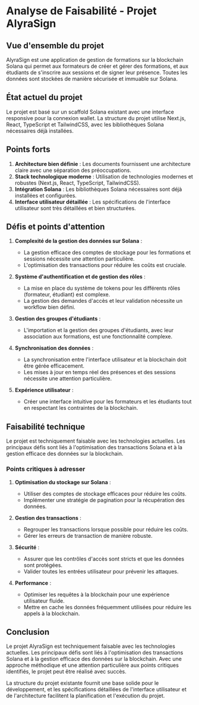 # Analyse de Faisabilité - Projet AlyraSign

## Vue d'ensemble du projet

AlyraSign est une application de gestion de formations sur la blockchain Solana qui permet aux formateurs de créer et gérer des formations, et aux étudiants de s'inscrire aux sessions et de signer leur présence. Toutes les données sont stockées de manière sécurisée et immuable sur Solana.

## État actuel du projet

Le projet est basé sur un scaffold Solana existant avec une interface responsive pour la connexion wallet. La structure du projet utilise Next.js, React, TypeScript et TailwindCSS, avec les bibliothèques Solana nécessaires déjà installées.

## Points forts

1. **Architecture bien définie** : Les documents fournissent une architecture claire avec une séparation des préoccupations.
2. **Stack technologique moderne** : Utilisation de technologies modernes et robustes (Next.js, React, TypeScript, TailwindCSS).
3. **Intégration Solana** : Les bibliothèques Solana nécessaires sont déjà installées et configurées.
4. **Interface utilisateur détaillée** : Les spécifications de l'interface utilisateur sont très détaillées et bien structurées.

## Défis et points d'attention

1. **Complexité de la gestion des données sur Solana** :
   - La gestion efficace des comptes de stockage pour les formations et sessions nécessite une attention particulière.
   - L'optimisation des transactions pour réduire les coûts est cruciale.

2. **Système d'authentification et de gestion des rôles** :
   - La mise en place du système de tokens pour les différents rôles (formateur, étudiant) est complexe.
   - La gestion des demandes d'accès et leur validation nécessite un workflow bien défini.

3. **Gestion des groupes d'étudiants** :
   - L'importation et la gestion des groupes d'étudiants, avec leur association aux formations, est une fonctionnalité complexe.

4. **Synchronisation des données** :
   - La synchronisation entre l'interface utilisateur et la blockchain doit être gérée efficacement.
   - Les mises à jour en temps réel des présences et des sessions nécessite une attention particulière.

5. **Expérience utilisateur** :
   - Créer une interface intuitive pour les formateurs et les étudiants tout en respectant les contraintes de la blockchain.

## Faisabilité technique

Le projet est techniquement faisable avec les technologies actuelles. Les principaux défis sont liés à l'optimisation des transactions Solana et à la gestion efficace des données sur la blockchain.

### Points critiques à adresser

1. **Optimisation du stockage sur Solana** :
   - Utiliser des comptes de stockage efficaces pour réduire les coûts.
   - Implémenter une stratégie de pagination pour la récupération des données.

2. **Gestion des transactions** :
   - Regrouper les transactions lorsque possible pour réduire les coûts.
   - Gérer les erreurs de transaction de manière robuste.

3. **Sécurité** :
   - Assurer que les contrôles d'accès sont stricts et que les données sont protégées.
   - Valider toutes les entrées utilisateur pour prévenir les attaques.

4. **Performance** :
   - Optimiser les requêtes à la blockchain pour une expérience utilisateur fluide.
   - Mettre en cache les données fréquemment utilisées pour réduire les appels à la blockchain.

## Conclusion

Le projet AlyraSign est techniquement faisable avec les technologies actuelles. Les principaux défis sont liés à l'optimisation des transactions Solana et à la gestion efficace des données sur la blockchain. Avec une approche méthodique et une attention particulière aux points critiques identifiés, le projet peut être réalisé avec succès.

La structure du projet existante fournit une base solide pour le développement, et les spécifications détaillées de l'interface utilisateur et de l'architecture facilitent la planification et l'exécution du projet. 